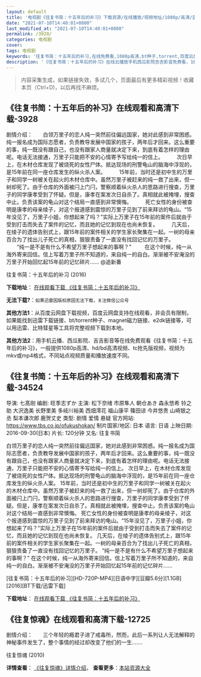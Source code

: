```yaml
---
layout: default
title: '电视剧《往复书简：十五年后的补习》下载资源/在线播放/视频地址/1080p/高清/蓝光'
date: "2021-07-10T14:40:01+0800"
last_modified_at: "2021-07-10T14:40:01+0800"
permalink: /3928/
categories: 电视剧
cover:
tags: 电视剧
keywords: '往复书简：十五年后的补习,在线免费看,1080p高清,bt种子,torrent,百度云盘,magnet,磁力链,迅雷下载资源'
description: '《往复书简：十五年后的补习》在线云播放手机西瓜影院吉吉影音免费看，1080p高清bd/hd未删减完整版和tc抢先枪版，mkv/mp4格式，附带bt/torrent种子、magnet/磁力链、百度云盘、网盘资源迅雷下载链接'
---
```


>内容采集生成，如果链接失效，多试几个，页面最后有更多精彩视频！收藏本页（Ctrl+D)，以后再找不麻烦。


## 《往复书简：十五年后的补习》在线观看和高清下载-3928

剧情介绍：　　白领万里子的恋人纯一突然前往偏远国家，她对此感到非常困惑。纯一报名成为国际志愿者，负责教导发展中国家的孩子，两年后才回来。这么重要的事，纯一既没有跟自己，也没有跟家人商量就决定下来，到底有着怎样的理由呢。电话无法接通，万里子只能把不安的心情寄予写给纯一的信上。  　　次日早上，在木材仓库发现了被烧死的女性尸体。抵达现场的刑警龟山的脑海中浮现的，是15年前在同一座仓库发生的纵火杀人案。  　　15年前，当时还是初中生的万里子和同学一树被关在起火的木材仓库中。虽然万里子被赶来的纯一救了出来，但一树却死了。由于仓库的外面被闩上门闩，警察顺着纵火杀人的思路进行搜查，万里子的同学康孝受到了怀疑。但是，康孝在案发次日自杀了。真相就此被掩埋，搜查中止。负责该案的龟山对这个结局一直感到非常懊悔。  　　死亡女性的身份被查明是康孝的母亲绫子，对这个报道感到震惊的万里子见到了前来拜访的龟山。“15年没见了，万里子小姐，你想起来了吗？”实际上万里子在15年前的案件后就由于受到打击而失去了案件的记忆，而且她的记忆到现在也尚未恢复。  　　几天后，在绫子的遗体告别式上，跟15年前的案件相关的学生家长聚集在一起。一树的母亲百合为了找出儿子死亡的真相，狠狠责备了一直没有找回记忆的万里子。  　　“纯一是不是有什么不希望万里子想起来的事啊？”  　　在这个时候，纯一从海外寄来回信。信上写着万里子所不知道的，来自纯一的自白。渐渐被不安淹没的万里子开始回忆起15年前的记忆碎片…… @追新番


往复书简：十五年后的补习 (2016)

**下载地址**： [在线观看下载 《往复书简：十五年后的补习》](https://www.btbtdy.me/btdy/dy9992.html) 


**无法下载?**：`如果迅雷因版权原因无法下载，关注微信公众号 `

**其他方法1**：从百度云网盘下载视频，百度云网盘支持在线观看，非会员有限制，如果能找到迅雷下载链接、bt/torrent种子、magnet磁力链接、e2dk链接等，可以用迅雷、比特彗星等工具将完整视频下载到本地。

**其他方法2**：用手机云播、西瓜影院、吉吉影音等在线免费观看《往复书简：十五年后的补习》，一般提供1080p高清、hd/bd高清视频、tc抢先版视频，视频为mkv或mp4格式，不同站点视频质量和播放速度不同。


## 《往复书简：十五年后的补习》在线观看和高清下载-34524

导演: 七髙刚 编剧: 旺季志ずか 主演: 松下奈绪 市原隼人 朝仓あき 森永悠希 铃之助 大沢逸美 长野里美 多岐川裕美 西畑澪花 福山康平 篠田谅 今井悠贵 山崎银之丞 梨本谦次郎 鹿贺丈史 类型: 剧情 爱情 悬疑 官方网站: https://www.tbs.co.jp/ofukushokan/ 制片国家/地区: 日本 语言: 日语 上映日期: 2016-09-30(日本) 片长: 120分钟 又名: 往复书简

白领万里子的恋人纯一突然前往偏远国家，她对此感到非常困惑。纯一报名成为国际志愿者，负责教导发展中国家的孩子，两年后才回来。这么重要的事，纯一既没有跟自己，也没有跟家人商量就决定下来，到底有着怎样的理由呢。电话无法接通，万里子只能把不安的心情寄予写给纯一的信上。 次日早上，在木材仓库发现了被烧死的女性尸体。抵达现场的刑警龟山的脑海中浮现的，是15年前在同一座仓库发生的纵火杀人案。 15年前，当时还是初中生的万里子和同学一树被关在起火的木材仓库中。虽然万里子被赶来的纯一救了出来，但一树却死了。由于仓库的外面被闩上门闩，警察顺着纵火杀人的思路进行搜查，万里子的同学康孝受到了怀疑。但是，康孝在案发次日自杀了。真相就此被掩埋，搜查中止。负责该案的龟山对这个结局一直感到非常懊悔。 死亡女性的身份被查明是康孝的母亲绫子，对这个报道感到震惊的万里子见到了前来拜访的龟山。“15年没见了，万里子小姐，你想起来了吗？”实际上万里子在15年前的案件后就由于受到打击而失去了案件的记忆，而且她的记忆到现在也尚未恢复。 几天后，在绫子的遗体告别式上，跟15年前的案件相关的学生家长聚集在一起。一树的母亲百合为了找出儿子死亡的真相，狠狠责备了一直没有找回记忆的万里子。 “纯一是不是有什么不希望万里子想起来的事啊？” 在这个时候，纯一从海外寄来回信。信上写着万里子所不知道的，来自纯一的自白。渐渐被不安淹没的万里子开始回忆起15年前的记忆碎片……


[往复书简：十五年后的补习][HD-720P-MP4][日语中字][豆瓣5.6分][1.1GB][2016][BT下载/迅雷下载]

**下载地址**： [在线观看下载 《往复书简：十五年后的补习》](https://www.btdx8.com/torrent/ofukushokan_jyugonengono_hosyu_2016.html) 


## 《往复惊魂》在线观看和高清下载-12725

剧情介绍：　　三个年轻的瘾君子进了戒毒所，然而，此后一系列让人无法解释的神秘事件发生了，整个事情的经过却改变了他们的一生.......


往复惊魂 (2010)

**详情查看**： [《往复惊魂》详情介绍](/movie/12725/)， **查看更多**：[本站资源大全](/movie/t/all/)

